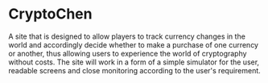 # CryptoChen

A site that is designed to allow players to track currency changes in the world and accordingly decide whether to make a purchase of one currency or another, thus allowing users to experience the world of cryptography without costs.
The site will work in a form of a simple simulator for the user, readable screens and close monitoring according to the user's requirement.

